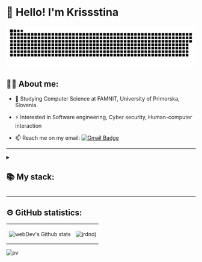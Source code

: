 
# 👋 Hello! I'm Krissstina 

<p align="center">
 <img width="600" src="assets/github-snake.svg" alt="snake"/>
</p>

## 👩‍💻 About me:

- :telescope: Studying Computer Science at FAMNIT, University of Primorska, Slovenia.

- :zap: Interested in Software engineering, Cyber security, Human-computer interaction

- :mailbox: Reach me on my email: [![Gmail Badge](https://img.shields.io/badge/-Gmail-red?style=flat&logo=Gmail&logoColor=white)](mailto:kpiyarska@gmail.com)

---

<details align="left">
  <summary><h2><b>📚 My stack:</b></h2></summary>
  <p>
    <h3>Languages</h3>
    <img src="https://skillicons.dev/icons?i=java,c,py,javascript,typescript,html,css,ocaml&perline=7" />
    <h3>Frameworks / Tools / Software</h3>
    <img src="https://skillicons.dev/icons?i=figma,linux,git,github,bootstrap,vscode,idea&perline=7" />
    <br>
  </p>
</details>

---

## ⚙️ GitHub statistics:

<table>
  <tr>
    <td>
      <img align="center" src="http://github-readme-streak-stats.herokuapp.com?user=krisssttinaa&theme=dark&background=000000" alt="webDev's Github stats" />
    </td>
    <td> 
      <p><img align="center" src="https://github-readme-stats.vercel.app/api/top-langs?username=krisssttinaa&show_icons=true&theme=transparent&title_color=transparent&text_color=transparent&locale=en&layout=compact" alt="jrdndj" /></p>
    </td>
  </tr>
</table>

![pv](https://pageview.vercel.app/?github_user=krisssttinaa)
